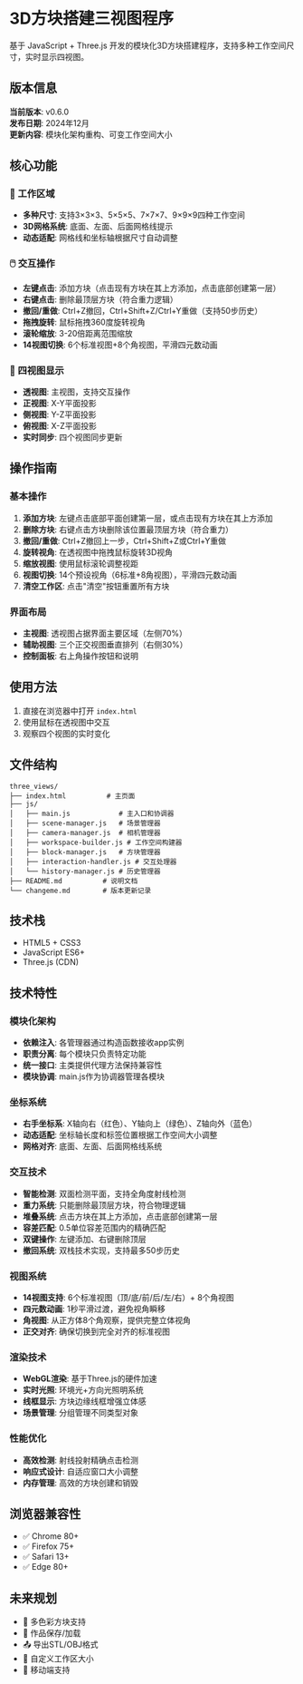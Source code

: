 # 3D方块搭建三视图程序

基于 JavaScript + Three.js 开发的模块化3D方块搭建程序，支持多种工作空间尺寸，实时显示四视图。

## 版本信息

**当前版本**: v0.6.0  
**发布日期**: 2024年12月  
**更新内容**: 模块化架构重构、可变工作空间大小

## 核心功能

### 🎯 工作区域
- **多种尺寸**: 支持3×3×3、5×5×5、7×7×7、9×9×9四种工作空间
- **3D网格系统**: 底面、左面、后面网格线提示
- **动态适配**: 网格线和坐标轴根据尺寸自动调整

### 🖱️ 交互操作
- **左键点击**: 添加方块（点击现有方块在其上方添加，点击底部创建第一层）
- **右键点击**: 删除最顶层方块（符合重力逻辑）
- **撤回/重做**: Ctrl+Z撤回，Ctrl+Shift+Z/Ctrl+Y重做（支持50步历史）
- **拖拽旋转**: 鼠标拖拽360度旋转视角
- **滚轮缩放**: 3-20倍距离范围缩放
- **14视图切换**: 6个标准视图+8个角视图，平滑四元数动画

### 📐 四视图显示
- **透视图**: 主视图，支持交互操作
- **正视图**: X-Y平面投影
- **侧视图**: Y-Z平面投影  
- **俯视图**: X-Z平面投影
- **实时同步**: 四个视图同步更新

## 操作指南

### 基本操作
1. **添加方块**: 左键点击底部平面创建第一层，或点击现有方块在其上方添加
2. **删除方块**: 右键点击方块删除该位置最顶层方块（符合重力）
3. **撤回/重做**: Ctrl+Z撤回上一步，Ctrl+Shift+Z或Ctrl+Y重做
4. **旋转视角**: 在透视图中拖拽鼠标旋转3D视角
5. **缩放视图**: 使用鼠标滚轮调整视距
6. **视图切换**: 14个预设视角（6标准+8角视图），平滑四元数动画
7. **清空工作区**: 点击"清空"按钮重置所有方块

### 界面布局
- **主视图**: 透视图占据界面主要区域（左侧70%）
- **辅助视图**: 三个正交视图垂直排列（右侧30%）
- **控制面板**: 右上角操作按钮和说明

## 使用方法

1. 直接在浏览器中打开 `index.html`
2. 使用鼠标在透视图中交互
3. 观察四个视图的实时变化

## 文件结构

```
three_views/
├── index.html          # 主页面
├── js/
│   ├── main.js            # 主入口和协调器
│   ├── scene-manager.js   # 场景管理器
│   ├── camera-manager.js  # 相机管理器
│   ├── workspace-builder.js # 工作空间构建器
│   ├── block-manager.js   # 方块管理器
│   ├── interaction-handler.js # 交互处理器
│   └── history-manager.js # 历史管理器
├── README.md          # 说明文档
└── changeme.md        # 版本更新记录
```

## 技术栈

- HTML5 + CSS3
- JavaScript ES6+
- Three.js (CDN)

## 技术特性

### 模块化架构
- **依赖注入**: 各管理器通过构造函数接收app实例
- **职责分离**: 每个模块只负责特定功能
- **统一接口**: 主类提供代理方法保持兼容性
- **模块协调**: main.js作为协调器管理各模块

### 坐标系统
- **右手坐标系**: X轴向右（红色）、Y轴向上（绿色）、Z轴向外（蓝色）
- **动态适配**: 坐标轴长度和标签位置根据工作空间大小调整
- **网格对齐**: 底面、左面、后面网格线系统

### 交互技术
- **智能检测**: 双面检测平面，支持全角度射线检测
- **重力系统**: 只能删除最顶层方块，符合物理逻辑
- **堆叠系统**: 点击方块在其上方添加，点击底部创建第一层
- **容差匹配**: 0.5单位容差范围内的精确匹配
- **双键操作**: 左键添加、右键删除顶层
- **撤回系统**: 双栈技术实现，支持最多50步历史

### 视图系统
- **14视图支持**: 6个标准视图（顶/底/前/后/左/右）+ 8个角视图
- **四元数动画**: 1秒平滑过渡，避免视角瞬移
- **角视图**: 从正方体8个角观察，提供完整立体视角
- **正交对齐**: 确保切换到完全对齐的标准视图

### 渲染技术
- **WebGL渲染**: 基于Three.js的硬件加速
- **实时光照**: 环境光+方向光照明系统
- **线框显示**: 方块边缘线框增强立体感
- **场景管理**: 分组管理不同类型对象

### 性能优化
- **高效检测**: 射线投射精确点击检测
- **响应式设计**: 自适应窗口大小调整
- **内存管理**: 高效的方块创建和销毁

## 浏览器兼容性

- ✅ Chrome 80+
- ✅ Firefox 75+
- ✅ Safari 13+
- ✅ Edge 80+

## 未来规划

- 🎨 多色彩方块支持
- 💾 作品保存/加载
- 📤 导出STL/OBJ格式
- 🔧 自定义工作区大小
- 📱 移动端支持